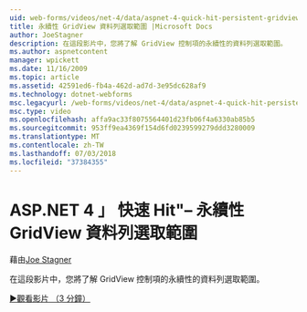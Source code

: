 ```yaml
---
uid: web-forms/videos/net-4/data/aspnet-4-quick-hit-persistent-gridview-row-selection
title: 永續性 GridView 資料列選取範圍 |Microsoft Docs
author: JoeStagner
description: 在這段影片中，您將了解 GridView 控制項的永續性的資料列選取範圍。
ms.author: aspnetcontent
manager: wpickett
ms.date: 11/16/2009
ms.topic: article
ms.assetid: 42591ed6-fb4a-462d-ad7d-3e95dc628af9
ms.technology: dotnet-webforms
msc.legacyurl: /web-forms/videos/net-4/data/aspnet-4-quick-hit-persistent-gridview-row-selection
msc.type: video
ms.openlocfilehash: affa9ac33f8075564401d23fb06f4a6330ab85b5
ms.sourcegitcommit: 953ff9ea4369f154d6fd0239599279ddd3280009
ms.translationtype: MT
ms.contentlocale: zh-TW
ms.lasthandoff: 07/03/2018
ms.locfileid: "37384355"
---
```

<a name="aspnet-4-quick-hit--persistent-gridview-row-selection"></a>ASP.NET 4 」 快速 Hit"– 永續性 GridView 資料列選取範圍
====================
藉由[Joe Stagner](https://github.com/JoeStagner)

在這段影片中，您將了解 GridView 控制項的永續性的資料列選取範圍。 

[&#9654;觀看影片 （3 分鐘）](https://channel9.msdn.com/Blogs/ASP-NET-Site-Videos/aspnet-4-quick-hit-persistent-gridview-row-selection)

